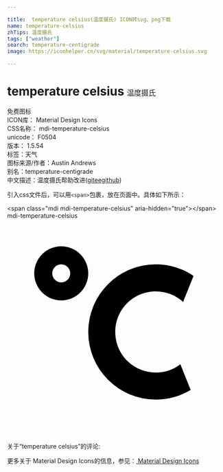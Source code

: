```yaml
---

title:  temperature celsius(温度摄氏) ICON转svg、png下载
name: temperature-celsius
zhTips: 温度摄氏
tags: ["weather"]
search: temperature-centigrade
image: https://iconhelper.cn/svg/material/temperature-celsius.svg

---
```


# temperature celsius  <small style="font-size: 60%;font-weight: 100">温度摄氏</small>


<div class="detail-page">
<p>
<span><span class="badge-success badge">免费图标</span> </span>
<br/>
<span>
ICON库：
<span class="badge-secondary badge">Material Design Icons</span> 
</span>
<br/>
<span>
CSS名称：
<span class="badge-secondary badge">mdi-temperature-celsius</span> 
</span>
<br/>
<span>
unicode：
<span class="badge-secondary badge">F0504</span> 
<copy-btn content='F0504' btn-title=""></copy-btn>
<copy-btn :content='String.fromCodePoint(parseInt("F0504", 16))' btn-title="复制U"></copy-btn>
</span>
<br/>
<span>
版本：
<span class="badge-secondary badge">1.5.54</span> 
</span><br/><span>标签：<span class="badge-light badge"><router-link to="/tags/weather.html">天气</router-link></span></span>
<br/>
<span>图标来源/作者：<span class="badge-light badge">Austin Andrews</span></span> 
<br/>
<span>别名：<span class="badge-light badge">temperature-centigrade</span></span><br/><span class="zh-detail">中文描述：<span class="badge-primary badge">温度摄氏</span><span class="help-link"><span>帮助改进</span>(<a href="https://gitee.com/liuwave/icon-helper/edit/master/json/material/temperature-celsius.json" target="_blank" rel="noopener noreferrer">gitee</a><a href="https://github.com/liuwave/icon-helper/edit/master/json/material/temperature-celsius.json" target="_blank" rel="noopener noreferrer">github</a></span>)</span><br/>
</p>
</div>
<div class="alert alert-dark">
  <i class="mdi mdi-temperature-celsius mdi-48px"></i>
  <i class="mdi mdi-temperature-celsius mdi-36px"></i>
  <i class="mdi mdi-temperature-celsius mdi-24px"></i>
  <i class="mdi mdi-temperature-celsius mdi-18px"></i>
</div>
<div>
  <p>引入css文件后，可以用<code>&lt;span&gt;</code>包裹，放在页面中。具体如下所示：    
  </p>
  <div class="alert alert-primary" style="font-size: 14px">
    &lt;span class="mdi mdi-temperature-celsius" aria-hidden="true"&gt;&lt;/span&gt;
    <copy-btn content='<span class="mdi mdi-temperature-celsius" aria-hidden="true"></span>'></copy-btn>
  </div>
  <div class="alert alert-secondary">
    <i class="mdi mdi-temperature-celsius"
    style="font-size: 24px"
    aria-hidden="true"></i> mdi-temperature-celsius
    <copy-btn content="mdi-temperature-celsius" btn-title="复制图标名称"></copy-btn>
  </div>
</div>
<div id="svg" class="svg-wrap">
<svg xmlns="http://www.w3.org/2000/svg" viewBox="0 0 24 24"><path d="M16.5,5C18.05,5 19.5,5.47 20.69,6.28L19.53,9.17C18.73,8.44 17.67,8 16.5,8C14,8 12,10 12,12.5C12,15 14,17 16.5,17C17.53,17 18.47,16.66 19.23,16.08L20.37,18.93C19.24,19.61 17.92,20 16.5,20A7.5,7.5 0 0,1 9,12.5A7.5,7.5 0 0,1 16.5,5M6,3A3,3 0 0,1 9,6A3,3 0 0,1 6,9A3,3 0 0,1 3,6A3,3 0 0,1 6,3M6,5A1,1 0 0,0 5,6A1,1 0 0,0 6,7A1,1 0 0,0 7,6A1,1 0 0,0 6,5Z" /></svg>
</div>
<detail full-name='mdi-temperature-celsius'></detail>
<div>
<p>关于“temperature celsius”的评论:</p>
</div>
<Vssue title="关于“temperature celsius”的评论" ></Vssue>    
<div><p>更多关于 Material Design Icons的信息，参见：<a target="_blank" href="https://iconhelper.cn/material.html"> Material Design Icons</a>
</p></div>
